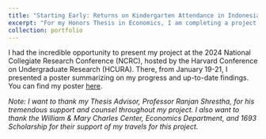 ```yaml
---
title: "Starting Early: Returns on Kindergarten Attendance in Indonesia"
excerpt: "For my Honors Thesis in Economics, I am completing a project titled "Starting Early, Returns on Kindergarten Attendance in Indonesia". I am focusing on the effects of kindergarten attendance on educational outcomes in Indonesia, employing mother fixed-effects and instrumental variable (IV) estimation. I find there is no statistically significant effect of kindergarten attendance on medium- and long-term educational outcomes, while there is some evidence of significant effects on short-term educational outcomes. This finding echoes a popular concept from the literature on early childhood interventions, "fadeout", or the fading out of early childhood programs' effects as children age and advance in the educational system."
collection: portfolio
---
```


I had the incredible opportunity to present my project at the 2024 National Collegiate Research Conference (NCRC), hosted by the Harvard Conference on Undergraduate Research (HCURA). There, from January 19-21, I presented a poster summarizing on my progress and up-to-date findings. You can find my poster [here](https://github.com/dkposthumus/danielposthumus.github.io/blob/master/_portfolio/honors-thesis_2024/poster_posthumus_final.pdf).

*Note: I want to thank my Thesis Advisor, Professor Ranjan Shrestha, for his tremendous support and counsel throughout my project. I also want to thank the William & Mary Charles Center, Economics Department, and 1693 Scholarship for their support of my travels for this project.*